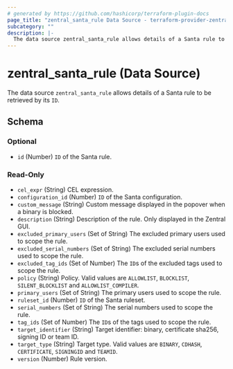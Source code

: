 ```yaml
---
# generated by https://github.com/hashicorp/terraform-plugin-docs
page_title: "zentral_santa_rule Data Source - terraform-provider-zentral"
subcategory: ""
description: |-
  The data source zentral_santa_rule allows details of a Santa rule to be retrieved by its ID.
---
```


# zentral_santa_rule (Data Source)

The data source `zentral_santa_rule` allows details of a Santa rule to be retrieved by its `ID`.



<!-- schema generated by tfplugindocs -->
## Schema

### Optional

- `id` (Number) `ID` of the Santa rule.

### Read-Only

- `cel_expr` (String) CEL expression.
- `configuration_id` (Number) `ID` of the Santa configuration.
- `custom_message` (String) Custom message displayed in the popover when a binary is blocked.
- `description` (String) Description of the rule. Only displayed in the Zentral GUI.
- `excluded_primary_users` (Set of String) The excluded primary users used to scope the rule.
- `excluded_serial_numbers` (Set of String) The excluded serial numbers used to scope the rule.
- `excluded_tag_ids` (Set of Number) The `ID`s of the excluded tags used to scope the rule.
- `policy` (String) Policy. Valid values are `ALLOWLIST`, `BLOCKLIST`, `SILENT_BLOCKLIST` and `ALLOWLIST_COMPILER`.
- `primary_users` (Set of String) The primary users used to scope the rule.
- `ruleset_id` (Number) `ID` of the Santa ruleset.
- `serial_numbers` (Set of String) The serial numbers used to scope the rule.
- `tag_ids` (Set of Number) The `ID`s of the tags used to scope the rule.
- `target_identifier` (String) Target identifier: binary, certificate sha256, signing ID or team ID.
- `target_type` (String) Target type. Valid values are `BINARY`, `CDHASH`, `CERTIFICATE`, `SIGNINGID` and `TEAMID`.
- `version` (Number) Rule version.
